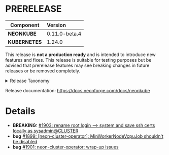 # PRERELEASE

| Component       | Version                |
| --------------- | :--------------------- |
| **NEONKUBE**    | 0.11.0-beta.4    |
| **KUBERNETES**  | 1.24.0  |

This release is **not a production ready** and is intended to introduce new features and fixes.  This release is suitable for testing purposes but be advised that prerelease  features may see breaking changes in future releases or be removed completely.

<details>
<summary>Release Taxonomy</summary>

| Release Type | Usage                   | Description                                                                        |
| :----------: | :---------------------: | :--------------------------------------------------------------------------------- |
| **ALPHA**    | private&nbsp;testing    | Used internally and potentially provided to specific users for testing purposes    |
| **BETA**     | public&nbsp;testing     | Early release with no guarantee that we won't make breaking changes before release |
| **PREVIEW**  | public&nbsp;testing     | More stable early release.  Release breaking changes are less likely than **BETA** |
| **RC**       | release&nbsp;candidate  | Nearly ready for a stable production release                                       |
| **STABLE**   | production              | Ready for production                                                               |

</details>

Release documentation: https://docs.neonforge.com/docs/neonkube

# Details

* **BREAKING:** [#1903: rename root login --> system and save ssh certs locally as sysadmin@CLUSTER](https://github.com/nforgeio/neonKUBE/issues/1903)
* **bug** [#1899: [neon-cluster-operator]: MinWorkerNodeVcpuJob shouldn't be disabled](https://github.com/nforgeio/neonKUBE/issues/1899)
* **bug** [#1901: neon-cluster-operator: wrap-up issues](https://github.com/nforgeio/neonKUBE/issues/1901)
